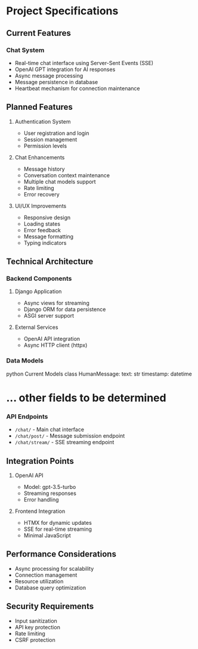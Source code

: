 # Project Specifications

## Current Features

### Chat System
- Real-time chat interface using Server-Sent Events (SSE)
- OpenAI GPT integration for AI responses
- Async message processing
- Message persistence in database
- Heartbeat mechanism for connection maintenance

## Planned Features
1. Authentication System
   - User registration and login
   - Session management
   - Permission levels

2. Chat Enhancements
   - Message history
   - Conversation context maintenance
   - Multiple chat models support
   - Rate limiting
   - Error recovery

3. UI/UX Improvements
   - Responsive design
   - Loading states
   - Error feedback
   - Message formatting
   - Typing indicators

## Technical Architecture

### Backend Components
1. Django Application
   - Async views for streaming
   - Django ORM for data persistence
   - ASGI server support

2. External Services
   - OpenAI API integration
   - Async HTTP client (httpx)

### Data Models
python
Current Models
class HumanMessage:
text: str
timestamp: datetime
# ... other fields to be determined

### API Endpoints
- `/chat/` - Main chat interface
- `/chat/post/` - Message submission endpoint
- `/chat/stream/` - SSE streaming endpoint

## Integration Points
1. OpenAI API
   - Model: gpt-3.5-turbo
   - Streaming responses
   - Error handling

2. Frontend Integration
   - HTMX for dynamic updates
   - SSE for real-time streaming
   - Minimal JavaScript

## Performance Considerations
- Async processing for scalability
- Connection management
- Resource utilization
- Database query optimization

## Security Requirements
- Input sanitization
- API key protection
- Rate limiting
- CSRF protection